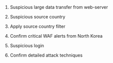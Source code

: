 1. Suspicious large data transfer from web-server

2. Suspicious source country

3. Apply source country filter

4. Confirm critical WAF alerts from North Korea

5. Suspicious login

6. Confirm detailed attack techniques

